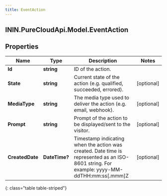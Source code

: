 ```yaml
---
title: EventAction
---
```

## ININ.PureCloudApi.Model.EventAction

## Properties

|Name | Type | Description | Notes|
|------------ | ------------- | ------------- | -------------|
| **Id** | **string** | ID of the action. | |
| **State** | **string** | Current state of the action (e.g. qualified, succeeded, errored). | [optional] |
| **MediaType** | **string** | The media type used to deliver the action (e.g. email, webhook). | [optional] |
| **Prompt** | **string** | Prompt of the action to be displayed/sent to the visitor. | [optional] |
| **CreatedDate** | **DateTime?** | Timestamp indicating when the action was created. Date time is represented as an ISO-8601 string. For example: yyyy-MM-ddTHH:mm:ss[.mmm]Z | [optional] |
{: class="table table-striped"}


